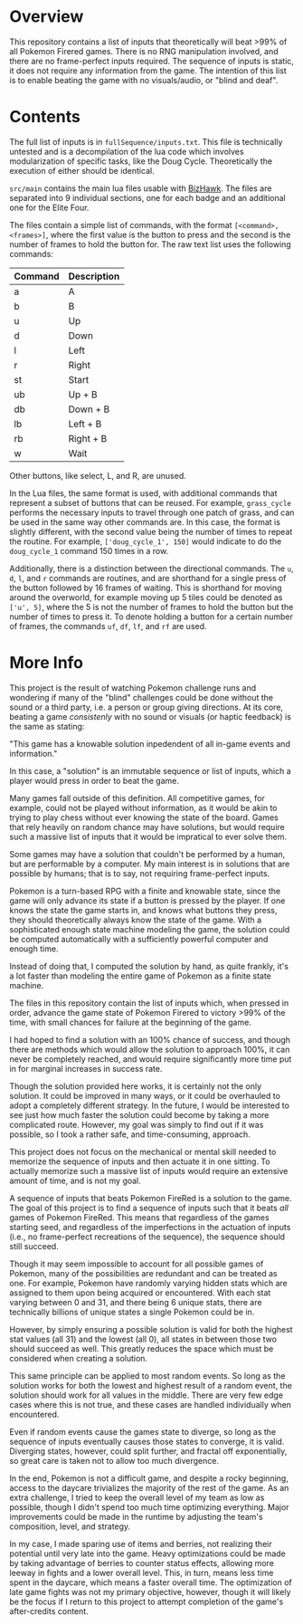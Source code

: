 # Overview

This repository contains a list of inputs that theoretically will beat >99% of all Pokemon Firered games.  There is no RNG manipulation involved, and there are no frame-perfect inputs required.  The sequence of inputs is static, it does not require any information from the game.  The intention of this list is to enable beating the game with no visuals/audio, or "blind and deaf".  

# Contents

The full list of inputs is in `fullSequence/inputs.txt`.  This file is technically untested and is a decompilation of the lua code which involves modularization of specific tasks, like the Doug Cycle.  Theoretically the execution of either should be identical.  

`src/main` contains the main lua files usable with [BizHawk](https://tasvideos.org/Bizhawk).  The files are separated into 9 individual sections, one for each badge and an additional one for the Elite Four.  

The files contain a simple list of commands, with the format `[<command>, <frames>]`, where the first value is the button to press and the second is the number of frames to hold the button for.  The raw text list uses the following commands:

| Command | Description |
| ------------- | ------------- |
| a  | A |
| b  | B |
| u  | Up |
| d  | Down |
| l  | Left |
| r  | Right |
| st  | Start |
| ub  | Up + B |
| db  | Down + B |
| lb  | Left + B |
| rb  | Right + B |
| w  | Wait |

Other buttons, like select, L, and R, are unused. 

In the Lua files, the same format is used, with additional commands that represent a subset of buttons that can be reused.  For example, `grass_cycle` performs the necessary inputs to travel through one patch of grass, and can be used in the same way other commands are.  In this case, the format is slightly different, with the second value being the number of times to repeat the routine.  For example, `['doug_cycle_1', 150]` would indicate to do the `doug_cycle_1` command 150 times in a row.

Additionally, there is a distinction between the directional commands.  The `u`, `d`, `l`, and `r` commands are routines, and are shorthand for a single press of the button followed by 16 frames of waiting.  This is shorthand for moving around the overworld, for example moving up 5 tiles could be denoted as `['u', 5]`, where the 5 is not the number of frames to hold the button but the number of times to press it.  To denote holding a button for a certain number of frames, the commands `uf`, `df`, `lf`, and `rf` are used.  

# More Info

This project is the result of watching Pokemon challenge runs and wondering if many of the "blind" challenges could be done without the sound or a third party, i.e. a person or group giving directions.  At its core, beating a game *consistenly* with no sound or visuals (or haptic feedback) is the same as stating:

"This game has a knowable solution inpedendent of all in-game events and information."

In this case, a "solution" is an immutable sequence or list of inputs, which a player would press in order to beat the game.

Many games fall outside of this definition.  All competitive games, for example, could not be played without information, as it would be akin to trying to play chess without ever knowing the state of the board.  Games that rely heavily on random chance may have solutions, but would require such a massive list of inputs that it would be impratical to ever solve them.  

Some games may have a solution that couldn't be performed by a human, but are performable by a computer.  My main interest is in solutions that are possible by humans;  that is to say, not requiring frame-perfect inputs.

Pokemon is a turn-based RPG with a finite and knowable state, since the game will only advance its state if a button is pressed by the player.  If one knows the state the game starts in, and knows what buttons they press, they should theoretically always know the state of the game.  With a sophisticated enough state machine modeling the game, the solution could be computed automatically with a sufficiently powerful computer and enough time.  

Instead of doing that, I computed the solution by hand, as quite frankly, it's a lot faster than modeling the entire game of Pokemon as a finite state machine.  

The files in this repository contain the list of inputs which, when pressed in order, advance the game state of Pokemon Firered to victory >99% of the time, with small chances for failure at the beginning of the game.  

I had hoped to find a solution with an 100% chance of success, and though there are methods which would allow the solution to approach 100%, it can never be completely reached, and would require significantly more time put in for marginal increases in success rate.

Though the solution provided here works, it is certainly not the only solution.  It could be improved in many ways, or it could be overhauled to adopt a completely different strategy.  In the future, I would be interested to see just how much faster the solution could become by taking a more complicated route.  However, my goal was simply to find out if it was possible, so I took a rather safe, and time-consuming, approach. 

This project does not focus on the mechanical or mental skill needed to memorize the sequence of inputs and then actuate it in one sitting.  To actually memorize such a massive list of inputs would require an extensive amount of time, and is not my goal.

A sequence of inputs that beats Pokemon FireRed is a solution to the game.  The goal of this project is to find a sequence of inputs such that it beats *all* games of Pokemon FireRed.  This means that regardless of the games starting seed, and regardless of the imperfections in the actuation of inputs (i.e., no frame-perfect recreations of the sequence), the sequence should still succeed. 

Though it may seem impossible to account for all possible games of Pokemon, many of the possibilities are redundant and can be treated as one.  For example, Pokemon have randomly varying hidden stats which are assigned to them upon being acquired or encountered.  With each stat varying between 0 and 31, and there being 6 unique stats, there are technically billions of unique states a single Pokemon could be in.  

However, by simply ensuring a possible solution is valid for both the highest stat values (all 31) and the lowest (all 0), all states in between those two should succeed as well.  This greatly reduces the space which must be considered when creating a solution. 

This same principle can be applied to most random events.  So long as the solution works for both the lowest and highest result of a random event, the solution should work for all values in the middle.  There are very few edge cases where this is not true, and these cases are handled individually when encountered.  

Even if random events cause the games state to diverge, so long as the sequence of inputs eventually causes those states to converge, it is valid.  Diverging states, however, could split further, and fractal off exponentially, so great care is taken not to allow too much divergence.  

In the end, Pokemon is not a difficult game, and despite a rocky beginning, access to the daycare trivializes the majority of the rest of the game.  As an extra challenge, I tried to keep the overall level of my team as low as possible, though I didn't spend too much time optimizing everything.  Major improvements could be made in the runtime by adjusting the team's composition, level, and strategy.  

In my case, I made sparing use of items and berries, not realizing their potential until very late into the game.  Heavy optimizations could be made by taking advantage of berries to counter status effects, allowing more leeway in fights and a lower overall level.  This, in turn, means less time spent in the daycare, which means a faster overall time.  The optimization of late game fights was not my primary objective, however, though it will likely be the focus if I return to this project to attempt completion of the game's after-credits content.  